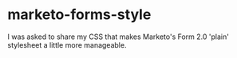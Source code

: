 marketo-forms-style
===================

I was asked to share my CSS that makes Marketo's Form 2.0 'plain' stylesheet a little more manageable.

